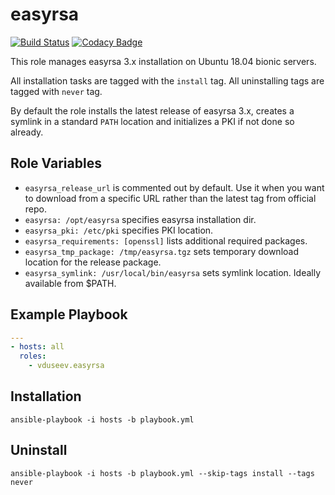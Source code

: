 easyrsa
=========

[![Build Status](https://travis-ci.org/vduseev/ansible-role-easyrsa.svg?branch=master)](https://travis-ci.org/vduseev/ansible-role-easyrsa)
[![Codacy Badge](https://api.codacy.com/project/badge/Grade/bf3aa1d48f0e4e55b6620d9e198540f4)](https://www.codacy.com/manual/vduseev/ansible-role-easyrsa?utm_source=github.com&amp;utm_medium=referral&amp;utm_content=vduseev/ansible-role-easyrsa&amp;utm_campaign=Badge_Grade)

This role manages easyrsa 3.x installation on Ubuntu 18.04 bionic servers.

All installation tasks are tagged with the `install` tag. All uninstalling tags are tagged with `never` tag.

By default the role installs the latest release of easyrsa 3.x, creates a symlink in a standard `PATH` location and initializes a PKI if not done so already.

Role Variables
--------------

  - `easyrsa_release_url` is commented out by default. Use it when you want to download from a specific URL rather than the latest tag from official repo.
  - `easyrsa: /opt/easyrsa` specifies easyrsa installation dir.
  - `easyrsa_pki: /etc/pki` specifies PKI location.
  - `easyrsa_requirements: [openssl]` lists additional required packages.
  - `easyrsa_tmp_package: /tmp/easyrsa.tgz` sets temporary download location for the release package.
  - `easyrsa_symlink: /usr/local/bin/easyrsa` sets symlink location. Ideally available from $PATH.

Example Playbook
----------------

```yaml
---
- hosts: all
  roles:
    - vduseev.easyrsa
```

Installation
------------

```console
ansible-playbook -i hosts -b playbook.yml
```

Uninstall
---------

```console
ansible-playbook -i hosts -b playbook.yml --skip-tags install --tags never
```
